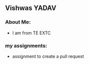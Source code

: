## Vishwas YADAV

### About Me:
- I am from TE EXTC
###  my assignments:
- assignment to create a pull request
